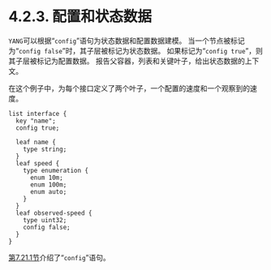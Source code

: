 # 4.2.3. 配置和状态数据

`YANG`可以根据“`config`”语句为状态数据和配置数据建模。 当一个节点被标记为“`config false`”时，其子层被标记为状态数据。 如果标记为“`config true`”，则其子层被标记为配置数据。 报告父容器，列表和关键叶子，给出状态数据的上下文。

在这个例子中，为每个接口定义了两个叶子，一个配置的速度和一个观察到的速度。

```yang
list interface {
  key "name";
  config true;

  leaf name {
    type string;
  }
  leaf speed {
    type enumeration {
      enum 10m;
      enum 100m;
      enum auto;
    }
  }
  leaf observed-speed {
    type uint32;
    config false;
  }
}
```

[第7.21.1节](../section-7/7.21.md)介绍了“`config`”语句。
